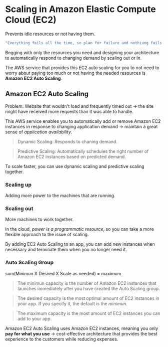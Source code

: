 # Scaling in Amazon Elastic Compute Cloud (EC2)

Prevents idle resources or not having them.

```sh
"Everything fails all the time, so plan for failure and nothiung fails."
```

Begging with only the resources you need and designing your architecture to automatically respond to changing demand by scaling out or in.

The AWS service that provides this EC2 auto scaling for you to not need to worry about paying too much or not having the needed resources is **Amazon EC2 Auto Scaling**.

## Amazon EC2 Auto Scaling

Problem: Website that wouldn't load and frequently timed out -> the site might have received more requests than it was able to handle.

This AWS service enables you to automatically add or remove Amazon EC2 instances in response to changing application demand -> maintain a great sense of *application availability*.

> Dynamic Scaling: Responds to chaning demand.

> Predictive Scaling: Automatically schedules the right number of Amazon EC2 instances based on predicted demand.

To scale faster, you can use dynamic scaling and predictive scaling together.

### Scaling up

Adding more power to the machines that are running.

### Scaling out

More machines to work together.

In the cloud, *power is a programmatic resource*, so you can take a more flexible approach to the issue of scaling.

By adding EC2 Auto Scaling to an app, you can add new instances when necessary and terminate them when you no longer need it.

### Auto Scaling Group

sum(Minimun X Desired X Scale as needed) = maximum

> The minimun capacity is the number of Amazon EC2 instances that launches immediately after you have created the Auto Scaling group.

> The desired capacity is the most optimal amount of EC2 instances in your app. If you specify it, the default is the *minimun*.

> The maximum capacity is the most amount of EC2 instances you can add to your app.

Amazon EC2 Auto Scaling uses Amazon EC2 instances, meaning you only **pay for what you use** -> cost-effective architecture that provides the best experience to the customers while reducing expenses.
